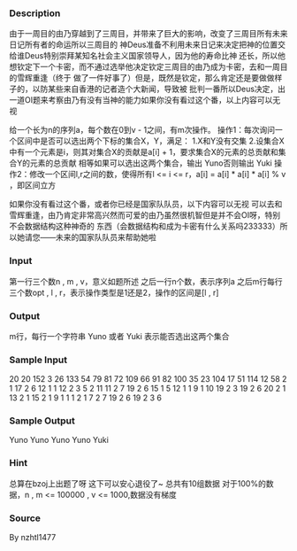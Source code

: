 
### Description

由于一周目的由乃穿越到了三周目，并带来了巨大的影响，改变了三周目所有未来日记所有者的命运所以三周目的
神Deus准备不利用未来日记来决定把神的位置交给谁Deus特别崇拜某知名社会主义国家领导人，因为他的寿命比神
还长，所以他想钦定下一个卡密，而不通过选举他决定钦定三周目的由乃成为卡密，去和一周目的雪辉重逢（终于
做了一件好事了）但是，既然是钦定，那么肯定还是要做做样子的，以防某些来自香港的记者造个大新闻，导致被
批判一番所以Deus决定，出一道OI题来考察由乃有没有当神的能力如果你没有看过这个番，以上内容可以无视

给一个长为n的序列a，每个数在0到v - 1之间，有m次操作。
操作1：每次询问一个区间中是否可以选出两个下标的集合X，Y，满足：
1.X和Y没有交集
2.设集合X中有一个元素是i，则其对集合X的贡献是a[i] + 1，要求集合X的元素的总贡献和集合Y的元素的总贡献
相等如果可以选出这两个集合，输出 Yuno否则输出 Yuki
操作2：修改一个区间l,r之间的数，使得所有l <= i <= r，a[i] = a[i] * a[i] * a[i] % v ，即区间立方

如果你没有看过这个番，或者你已经是国家队队员，以下内容可以无视
可以去和雪辉重逢，由乃肯定非常高兴然而可爱的由乃虽然很机智但是并不会OI呀，特别不会数据结构这种神奇的
东西（会数据结构和成为卡密有什么关系吗233333）所以她请您——未来的国家队队员来帮助她啦


### Input
第一行三个数n , m , v，意义如题所述
之后一行n个数，表示序列a
之后m行每行三个数opt , l , r，表示操作类型是1还是2，操作的区间是[l , r]

### Output
m行，每行一个字符串 Yuno 或者 Yuki 表示能否选出这两个集合

### Sample Input
20 20 152
3 26 133 54 79 81 72 109 66 91 82 100 35 23 104 17 51 114 12 58
2 1 17
2 6 12
1 1 12
2 3 5
2 11 11
2 7 19
2 6 15
1 5 12
1 1 9
1 10 19
2 3 19
2 6 20
2 1 13
2 1 15
2 1 9
1 1 1
2 1 7
2 7 19
2 6 19
2 3 6
### Sample Output
Yuno
Yuno
Yuno
Yuno
Yuki
### Hint
总算在bzoj上出题了呀
这下可以安心退役了~
总共有10组数据
对于100%的数据，n , m <= 100000 , v <= 1000,数据没有梯度

### Source
By nzhtl1477
